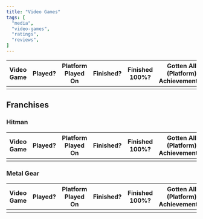```yaml
---
title: "Video Games"
tags: [
  "media",
  "video-games",
  "ratings",
  "reviews",
]
---
```


<!--|  | No |  | No | No | No | /10 |  |  |-->

| Video Game | Played? | Platform Played On | Finished? | Finished 100%? | Gotten All (Platform) Achievements? | Rating | Review/Comment | Note(s)/Link(s) |
|-|-|-|-|-|-|-|-|-|
|  |  |  |  |  |  |  |  |  |

## Franchises

### Hitman

| Video Game | Played? | Platform Played On | Finished? | Finished 100%? | Gotten All (Platform) Achievements? | Rating | Review/Comment | Note(s)/Link(s) |
|-|-|-|-|-|-|-|-|-|
|  |  |  |  |  |  |  |  |  |

### Metal Gear

| Video Game | Played? | Platform Played On | Finished? | Finished 100%? | Gotten All (Platform) Achievements? | Rating | Review/Comment | Note(s)/Link(s) |
|-|-|-|-|-|-|-|-|-|
|  |  |  |  |  |  |  |  |  |
